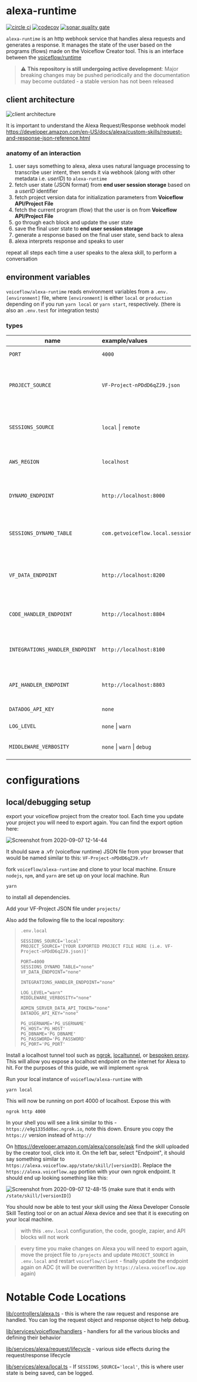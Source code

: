 # alexa-runtime

[![circle ci](https://circleci.com/gh/voiceflow/alexa-runtime/tree/master.svg?style=shield)](https://circleci.com/gh/voiceflow/alexa-runtime/tree/master)
[![codecov](https://codecov.io/gh/voiceflow/alexa-runtime/branch/master/graph/badge.svg)](https://codecov.io/gh/voiceflow/alexa-runtime)
[![sonar quality gate](https://sonarcloud.io/api/project_badges/measure?project=voiceflow_alexa-runtime&metric=alert_status)](https://sonarcloud.io/dashboard?id=voiceflow_alexa-runtime)

`alexa-runtime` is an http webhook service that handles alexa requests and generates a response. It manages the state of the user based on the programs (flows) made on the Voiceflow Creator tool.
This is an interface between the [voiceflow/runtime](https://github.com/voiceflow/runtime)

> ⚠️ **This repository is still undergoing active development**: Major breaking changes may be pushed periodically and the documentation may become outdated - a stable version has not been released

## client architecture

![client architecture](https://user-images.githubusercontent.com/5643574/92404808-5a927e00-f102-11ea-8229-dc7bb1c9c15b.png)

It is important to understand the Alexa Request/Response webhook model
https://developer.amazon.com/en-US/docs/alexa/custom-skills/request-and-response-json-reference.html

### anatomy of an interaction

1. user says something to alexa, alexa uses natural language processing to transcribe user intent, then sends it via webhook (along with other metadata i.e. _userID_) to `alexa-runtime`
2. fetch user state (JSON format) from **end user session storage** based on a _userID_ identifier
3. fetch project version data for initialization parameters from **Voiceflow API/Project File**
4. fetch the current program (flow) that the user is on from **Voiceflow API/Project File**
5. go through each block and update the user state
6. save the final user state to **end user session storage**
7. generate a response based on the final user state, send back to alexa
8. alexa interprets response and speaks to user

repeat all steps each time a user speaks to the alexa skill, to perform a conversation

## environment variables

`voiceflow/alexa-runtime` reads environment variables from a `.env.[environment]` file, where `[environment]` is either `local` or `production` depending on if you run `yarn local` or `yarn start`, respectively. (there is also an `.env.test` for integration tests)

### types

| name                            | example/values                    |                                                                                                                desc | required |
| ------------------------------- | :-------------------------------- | ------------------------------------------------------------------------------------------------------------------: | -------- |
| `PORT`                          | `4000`                            |                                                                                  http port that service will run on | YES      |
| `PROJECT_SOURCE`                | `VF-Project-nPDdD6qZJ9.json`      |            JSON File inside `/projects` to read version/program metadata - if undefined will use `VF_DATA_ENDPOINT` | NO       |
| `SESSIONS_SOURCE`               | `local` \| `remote`               |           if `local` read/write sessions to memory, otherwise if `remote` or undefined read/write to DynamoDB` | NO |
| `AWS_REGION`                    | `localhost`                       |                                                  AWS Region for DynamoDB, doesn't matter if `SESSION_SOUCE='local'` | NO       |
| `DYNAMO_ENDPOINT`               | `http://localhost:8000`           |                           DynamoDB endpoint for end user session storage, doesn't matter if `SESSION_SOUCE='local'` | NO       |
| `SESSIONS_DYNAMO_TABLE`         | `com.getvoiceflow.local.sessions` |                              DynamoDB table for end user session storage, doesn't matter if `SESSION_SOUCE='local'` | YES      |
| `VF_DATA_ENDPOINT`              | `http://localhost:8200`           | cloud endpoint to read Voiceflow version and program metadata, doesn't matter if `PROJECT_SOURCE` is a defined file | YES      |
| `CODE_HANDLER_ENDPOINT`         | `http://localhost:8804`           |                                                          stateless cloud service endpoint to execute the code block | NO       |
| `INTEGRATIONS_HANDLER_ENDPOINT` | `http://localhost:8100`           |                     cloud endpoint for zapier/google blocks - not available if `alexa-runtime` is ran as standalone | YES      |
| `API_HANDLER_ENDPOINT`          | `http://localhost:8803`           |                                                         stateless cloud endpoint for the API block to make requests | NO       |
| `DATADOG_API_KEY`               | `none`                            |                                                                                datadog API key for logging purposes | YES      |
| `LOG_LEVEL`                     | `none` \| `warn`                  |                                                                                        logging verbosity and detail | NO       |
| `MIDDLEWARE_VERBOSITY`          | `none` \| `warn` \| `debug`       |                                                                       request/response logging verbosity and detail | NO       |

# configurations

## local/debugging setup

export your voiceflow project from the creator tool. Each time you update your project you will need to export again. You can find the export option here:

![Screenshot from 2020-09-07 12-14-44](https://user-images.githubusercontent.com/5643574/92405522-c3c6c100-f103-11ea-8ba8-6c10173e3419.png)

It should save a .vfr (voiceflow runtime) JSON file from your browser that would be named similar to this: `VF-Project-nPDdD6qZJ9.vfr`

fork `voiceflow/alexa-runtime` and clone to your local machine. Ensure `nodejs`, `npm`, and `yarn` are set up on your local machine. Run

```
yarn
```

to install all dependencies.

Add your VF-Project JSON file under `projects/`

Also add the following file to the local repository:

> `.env.local`
>
> ```
> SESSIONS_SOURCE='local'
> PROJECT_SOURCE='[YOUR EXPORTED PROJECT FILE HERE (i.e. VF-Project-nPDdD6qZJ9.json)]'
>
> PORT=4000
> SESSIONS_DYNAMO_TABLE="none"
> VF_DATA_ENDPOINT="none"
>
> INTEGRATIONS_HANDLER_ENDPOINT="none"
>
> LOG_LEVEL="warn"
> MIDDLEWARE_VERBOSITY="none"
>
> ADMIN_SERVER_DATA_API_TOKEN="none"
> DATADOG_API_KEY="none"
>
> PG_USERNAME='PG_USERNAME'
> PG_HOST='PG_HOST'
> PG_DBNAME='PG_DBNAME'
> PG_PASSWORD='PG_PASSWORD'
> PG_PORT='PG_PORT'
> ```

Install a localhost tunnel tool such as [ngrok](https://ngrok.com/), [localtunnel](https://github.com/localtunnel/localtunnel), or [bespoken proxy](https://read.bespoken.io/cli/commands/#bst-proxy-http). This will allow you expose a localhost endpoint on the internet for Alexa to hit. For the purposes of this guide, we will implement `ngrok`

Run your local instance of `voiceflow/alexa-runtime` with

```
yarn local
```

This will now be running on port 4000 of localhost. Expose this with

```
ngrok http 4000
```

In your shell you will see a link similar to this - `https://e9g1335dd0ac.ngrok.io`, note this down. Ensure you copy the `https://` version instead of `http://`

On https://developer.amazon.com/alexa/console/ask find the skill uploaded by the creator tool, click into it. On the left bar, select "Endpoint", it should say something similar to `https://alexa.voiceflow.app/state/skill/[versionID]`. Replace the `https://alexa.voiceflow.app` portion with your own ngrok endpoint. It should end up looking something like this:

![Screenshot from 2020-09-07 12-48-15](https://user-images.githubusercontent.com/5643574/92407382-76008780-f108-11ea-9eb7-e0504141865b.png)
(make sure that it ends with `/state/skill/[versionID]`)

You should now be able to test your skill using the Alexa Developer Console Skill Testing tool or on an actual Alexa device and see that it is executing on your local machine.

> with this `.env.local` configuration, the code, google, zapier, and API blocks will not work

> every time you make changes on Alexa you will need to export again, move the project file to `/projects` and update `PROJECT_SOURCE` in `.env.local` and restart `voiceflow/client` - finally update the endpoint again on ADC (it will be overwritten by `https://alexa.voiceflow.app` again)

# Notable Code Locations

[lib/controllers/alexa.ts](https://github.com/voiceflow/alexa-runtime/blob/0c0025f102dfdfcbd1e442bb0f336a4604171d22/lib/controllers/alexa.ts#L20) - this is where the raw request and response are handled. You can log the request object and response object to help debug.

[lib/services/voiceflow/handlers](https://github.com/voiceflow/alexa-runtime/tree/master/lib/services/voiceflow/handlers) - handlers for all the various blocks and defining their behavior

[lib/services/alexa/request/lifecycle](https://github.com/voiceflow/alexa-runtime/tree/master/lib/services/alexa/request/lifecycle) - various side effects during the request/response lifecycle

[lib/services/alexa/local.ts](https://github.com/voiceflow/alexa-runtime/blob/master/lib/services/alexa/local.ts) - If `SESSIONS_SOURCE='local'`, this is where user state is being saved, can be logged.
